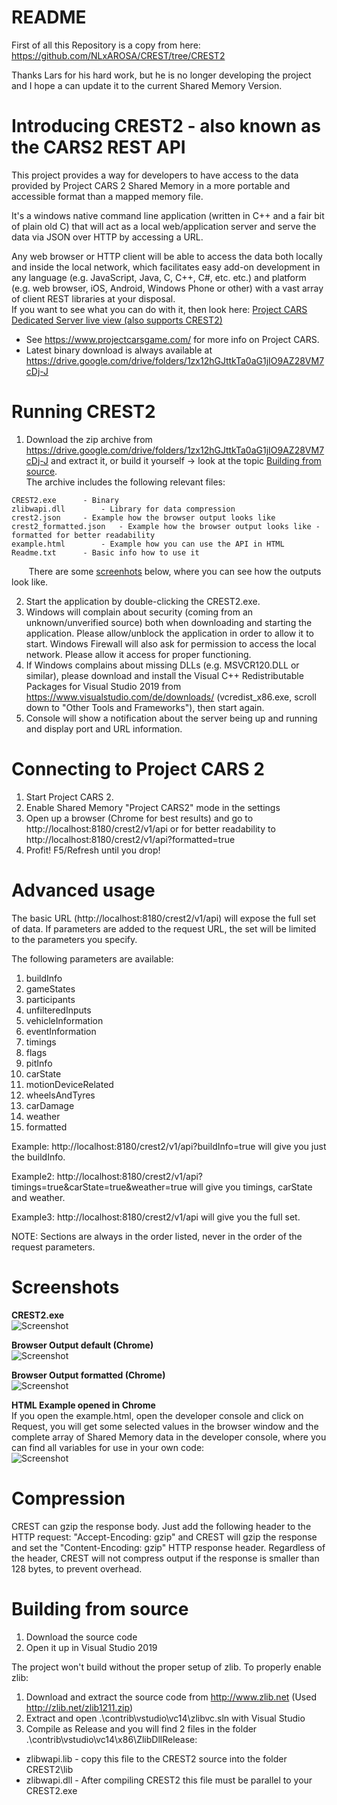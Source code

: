 # README #

First of all this Repository is a copy from here: https://github.com/NLxAROSA/CREST/tree/CREST2

Thanks Lars for his hard work, but he is no longer developing the project and I hope a can update it to the current Shared Memory Version.

# Introducing CREST2 - also known as the CARS2 REST API #

This project provides a way for developers to have access to the data provided by Project CARS 2 Shared Memory in a more portable and accessible format than a mapped memory file.

It's a windows native command line application (written in C++ and a fair bit of plain old C) that will act as a local web/application server and serve the data via JSON over HTTP by accessing a URL.

Any web browser or HTTP client will be able to access the data both locally and inside the local network, which facilitates easy add-on development in any language (e.g. JavaScript, Java, C, C++, C#, etc. etc.) and platform (e.g. web browser, iOS, Android, Windows Phone or other) with a vast array of client REST libraries at your disposal.\
If you want to see what you can do with it, then look here: [Project CARS Dedicated Server live view (also supports CREST2)](https://github.com/eckhchri/pcars-ds-liveview/blob/master/README.md)

* See https://www.projectcarsgame.com/ for more info on Project CARS.
* Latest binary download is always available at https://drive.google.com/drive/folders/1zx12hGJttkTa0aG1jIO9AZ28VM7cDj-J

# Running CREST2

1. Download the zip archive from https://drive.google.com/drive/folders/1zx12hGJttkTa0aG1jIO9AZ28VM7cDj-J and extract it, or build it yourself -> look at the topic [Building from source](#building-from-source).  
The archive includes the following relevant files:
```
CREST2.exe		- Binary
zlibwapi.dll		- Library for data compression
crest2.json		- Example how the browser output looks like
crest2_formatted.json	- Example how the browser output looks like - formatted for better readability
example.html		- Example how you can use the API in HTML
Readme.txt		- Basic info how to use it
```
&nbsp;&nbsp;&nbsp;&nbsp;&nbsp;&nbsp;&nbsp;There are some [screenhots](#screenshots) below, where you can see how the outputs look like.

2. Start the application by double-clicking the CREST2.exe.
3. Windows will complain about security (coming from an unknown/unverified source) both when downloading and starting the application. Please allow/unblock the application in order to allow it to start. Windows Firewall will also ask for permission to access the local network. Please allow it access for proper functioning.
4. If Windows complains about missing DLLs (e.g. MSVCR120.DLL or similar), please download and install the Visual C++ Redistributable Packages for Visual Studio 2019 from https://www.visualstudio.com/de/downloads/ (vcredist_x86.exe, scroll down to "Other Tools and Frameworks"), then start again.
5. Console will show a notification about the server being up and running and display port and URL information.

# Connecting to Project CARS 2

1. Start Project CARS 2.
2. Enable Shared Memory "Project CARS2" mode in the settings
3. Open up a browser (Chrome for best results) and go to http://localhost:8180/crest2/v1/api or for better readability to http://localhost:8180/crest2/v1/api?formatted=true
4. Profit! F5/Refresh until you drop!


# Advanced usage

The basic URL (http://localhost:8180/crest2/v1/api) will expose the full set of data. If parameters are added to the request URL, the set will be limited to the parameters you specify.

The following parameters are available:

1. buildInfo
2. gameStates
3. participants
4. unfilteredInputs
5. vehicleInformation
6. eventInformation
7. timings
8. flags
9. pitInfo
10. carState
11. motionDeviceRelated
12. wheelsAndTyres
13. carDamage
14. weather
15. formatted

Example:  http://localhost:8180/crest2/v1/api?buildInfo=true will give you just the buildInfo.

Example2: http://localhost:8180/crest2/v1/api?timings=true&carState=true&weather=true will give you timings, carState and weather.

Example3: http://localhost:8180/crest2/v1/api will give you the full set.

NOTE: Sections are always in the order listed, never in the order of the request parameters.

# Screenshots
**CREST2.exe**\
![Screenshot](docs/CREST2.jpg)

**Browser Output default (Chrome)**\
![Screenshot](docs/Browser_Output.jpg)  

**Browser Output formatted (Chrome)**\
![Screenshot](docs/Browser_Output_formatted.jpg)  

**HTML Example opened in Chrome**\
If you open the example.html, open the developer console and click on Request, you will get some selected values in the browser window and the complete array of Shared Memory data in the developer console, where you can find all variables for use in your own code:  
![Screenshot](docs/HTML_Example.jpg)


# Compression

CREST can gzip the response body. Just add the following header to the HTTP request: "Accept-Encoding: gzip" and CREST will gzip the response and set the "Content-Encoding: gzip" HTTP response header. Regardless of the header, CREST will not compress output if the response is smaller than 128 bytes, to prevent overhead.

# Building from source

1. Download the source code
2. Open it up in Visual Studio 2019

The project won't build without the proper setup of zlib. To properly enable zlib:
1. Download and extract the source code from http://www.zlib.net (Used http://zlib.net/zlib1211.zip)
2. Extract and open .\contrib\vstudio\vc14\zlibvc.sln with Visual Studio
3. Compile as Release and you will find 2 files in the folder .\contrib\vstudio\vc14\x86\ZlibDllRelease:
- zlibwapi.lib - copy this file to the CREST2 source into the folder CREST2\lib
- zlibwapi.dll - After compiling CREST2 this file must be parallel to your CREST2.exe
